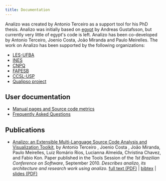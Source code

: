 ```yaml
---
title: Documentation
---
```


Analizo was created by Antonio Terceiro as a support tool for his PhD thesis.
Analizo was initially based on [egypt](http://www.gson.org/egypt/) by Andreas
Gustafsson, but currently very little of egypt's code is left.
Analizo has been co-developed by Antonio Terceiro, Joenio Costa, João Miranda
and Paulo Meirelles. The work on Analizo has been supported by the following
organizations:

   * [LES-UFBA](http://les.dcc.ufba.br/)
   * [INES](http://www.ines.org.br/)
   * [CNPQ](http://www.cnpq.br/)
   * [FAPESB](http://www.fapesb.ba.gov.br/)
   * [CCSL-USP](http://ccsl.ime.usp.br/)
   * [Qualipso project](http://www.qualipso.org/)

## User documentation

* [Manual pages and Source code metrics][cpan]
* [Frequently Asked Questions](faq.html)


## Publications

- [Analizo: an Extensible Multi-Language Source Code Analysis and Visualization Toolkit](publications/analizo-cbsoft2010-tools.pdf), by Antonio Terceiro , Joenio Costa , João Miranda, Paulo Meirelles, Luiz Romário Rios, Lucianna Almeida, Christina Chavez, and Fabio Kon. Paper published in the Tools Session of the *1st Brazilian Conference on Software*, September 2010. *Describes analizo, its architecture and research work using analizo.* [full text (PDF)](publications/analizo-cbsoft2010-tools.pdf) \| [bibtex](publications/analizo-cbsoft2010-tools.bib) \| [slides (PDF)](publications/analizo-cbsoft2010-tools-slides.pdf)

[cpan]: https://metacpan.org/release/Analizo
